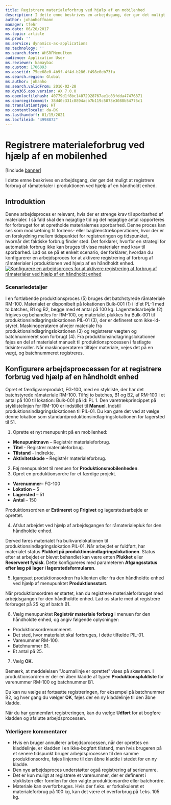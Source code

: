 ```yaml
---
title: Registrere materialeforbrug ved hjælp af en mobilenhed
description: I dette emne beskrives en arbejdsgang, der gør det muligt at registrere forbrug af råmaterialer i produktionen ved hjælp af en håndholdt enhed.
author: johanhoffmann
manager: tfehr
ms.date: 06/20/2017
ms.topic: article
ms.prod: ''
ms.service: dynamics-ax-applications
ms.technology: ''
ms.search.form: WHSRFMenuItem
audience: Application User
ms.reviewer: kamaybac
ms.custom: 1706093
ms.assetid: 75ee68e0-4b9f-4f4d-b286-f498e0eb73fa
ms.search.region: Global
ms.author: johanho
ms.search.validFrom: 2016-02-28
ms.dyn365.ops.version: AX 7.0.0
ms.openlocfilehash: 40779d1f8bc14072928767ae1c83fdda47476871
ms.sourcegitcommit: 38d40c331c8894acb7b119c5073e3088b54776c1
ms.translationtype: HT
ms.contentlocale: da-DK
ms.lasthandoff: 01/15/2021
ms.locfileid: "4998872"
---
```

# <a name="register-material-consumption-using-a-mobile-device"></a>Registrere materialeforbrug ved hjælp af en mobilenhed

[!include [banner](../includes/banner.md)]

I dette emne beskrives en arbejdsgang, der gør det muligt at registrere forbrug af råmaterialer i produktionen ved hjælp af en håndholdt enhed.

<a name="introduction"></a>Introduktion
------------

Denne arbejdsproces er relevant, hvis der er strenge krav til sporbarhed af materialer. I så fald skal den nøjagtige tid og det nøjagtige antal rapporteres for forbruget for at opretholde materialernes sporbarhed. Denne proces kan ses som modsætning til forlæns- eller baglænstrækoperationer, hvor der er en forskydning mellem tidspunktet for registreringen og tidspunktet, hvornår det faktiske forbrug finder sted. Det forklarer, hvorfor en strategi for automatisk forbrug ikke kan bruges til visse materialer med krav til sporbarhed. Lad os se på et enkelt scenario, der forklarer, hvordan du konfigurerer en arbejdsproces for at aktivere registrering af forbrug af råmaterialer i produktionen ved hjælp af en håndholdt enhed. [![Konfigurere en arbejdsproces for at aktivere registrering af forbrug af råmaterialer ved hjælp af en håndholdt enhed](./media/scenario3.png)](./media/scenario3.png)

### <a name="scenario-details"></a>Scenariedetaljer

I en fortløbende produktionsproces (5) bruges det batchstyrede råmateriale RM-100. Materialet er disponibelt på lokationen Bulk-001 (1) i id'et PL-1 med to batches, B1 og B2, begge med et antal på 100 kg. Lagerstedsarbejde (2) frigives og behandles for RM-100, og materialet plukkes fra Bulk-001 til produktionsindlagringslokationen PIL-01 (3), der er defineret som ikke-id-styret. Maskinoperatøren afvejer materiale fra produktionsindlagringslokationen (3) og registrerer vægten og batchnummeret som forbrugt (4). Fra produktionsindlagringslokationen føjes en del af materialet manuelt til produktionsprocessen i fastlagte tidsintervaller. Når maskinoperatøren tilføjer materiale, vejes det på en vægt, og batchnummeret registreres.

## <a name="set-up-the-workflow-to-register-consumption-using-a-handheld-device"></a>Konfigurere arbejdsproecessen for at registrere forbrug ved hjælp af en håndholdt enhed
Opret et færdigvareprodukt, FG-100, med en stykliste, der har det batchstyrede råmateriale RM-100. Tilføj to batches, B1 og B2, af RM-100 i et antal på 100 til lokation: Bulk-001 på id: PL 1. Den varetrækprincippet på styklistelinjen for RM-100 er indstillet til **Manuel**. Indstil produktionsindlagringslokationen til PIL-01. Du kan gøre det ved at vælge denne lokation som standardproduktionsindlagringslokationen for lagersted til 51.

1.  Oprette et nyt menupunkt på en mobilenhed: 

-    **Menupunktnavn** – Registrér materialeforbrug. 
-    **Titel** - Registrer materialeforbrug. 
-    **Tilstand** - Indirekte. 
-    **Aktivitetskode** – Registrér materialeforbrug.

2.  Føj menupunktet til menuen for **Produktionsmobilenheden**.
3.  Opret en produktionsordre for et færdige projekt. 

-    **Varenummer**– FG-100 
-    **Lokation** – 5 
-    **Lagersted** – 51 
-    **Antal** – 150

Produktionsordren er **Estimeret** og **Frigivet** og lagerstedsarbejde er oprettet.

4.  Afslut arbejdet ved hjælp af arbejdsgangen for råmaterialepluk for den håndholdte enhed.

Derved føres materialet fra bulkvarelokationen til produktionsindlagringslokation PIL-01. Når arbejdet er fuldført, har materialet status **Plukket på produktionsindlagringslokationen**. Status efter at arbejdet er blevet behandlet kan være enten **Plukket** eller **Reserveret fysisk**. Dette konfigureres med parameteren **Afgangsstatus efter læg på lager i lagerstedsformularen**.

5.  Igangsæt produktionsordren fra klienten eller fra den håndholdte enhed ved hjælp af menupunktet **Produktionsstart**.

Når produktionsordren er startet, kan du registrere materialeforbruget med arbejdsgangen for den håndholdte enhed. Lad os starte med at registrere forbruget på 25 kg af batch B1.

6.  Vælg menupunktet **Registrér materiale** **forbrug** i menuen for den håndholdte enhed, og angiv følgende oplysninger: 

-    Produktionsordrenummeret. 
-    Det sted, hvor materialet skal forbruges, i dette tilfælde PIL-01. 
-    Varenummer RM-100. 
-    Batchnummer B1. 
-    Et antal på 25.

7.  Vælg **OK**.

Bemærk, at meddelelsen "Journallinje er oprettet" vises på skærmen. I produktionsordren er der en åben kladde af typen **Produktionsplukliste** for varenummer RM-100 og batchnummer B1. 

Du kan nu vælge at fortsætte registreringen, for eksempel på batchnummer B2, og hver gang du vælger **OK**, føjes der en ny kladdelinje til den åbne kladde. 

Når du har gennemført registreringen, kan du vælge **Udført** for at bogføre kladden og afslutte arbejdsprocessen.

### <a name="additional-comments"></a>Yderligere kommentarer 

-   Hvis en bruger annullerer arbejdsprocessen, når der oprettes en kladdelinje, er kladden i en ikke-bogført tilstand, men hvis brugeren på et senere tidspunkt bruger arbejdsprocessen til den samme produktionsordre, føjes linjerne til den åbne kladde i stedet for en ny kladde.
-   Den nye arbejdsproces understøtter også registrering af serienumre.
-   Det er kun muligt at registrere et varenummer, der er defineret i styklisten eller formlen for den valgte produktionsordre eller batchordre.
-   Materiale kan overforbruges. Hvis der f.eks. er forkalkuleret et materialeforbrug på 100 kg, kan det være et overforbrug på f.eks. 105 kg.


